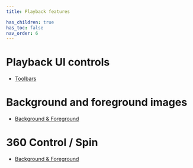 ```yaml
---
title: Playback features

has_children: true
has_toc: false
nav_order: 6
---
```


# Playback UI controls
 - [Toolbars](guides/playback/features)

# Background and foreground images
 - [Background & Foreground](guides/playback/images)

# 360 Control / Spin
 - [Background & Foreground](guides/playback/spin)

